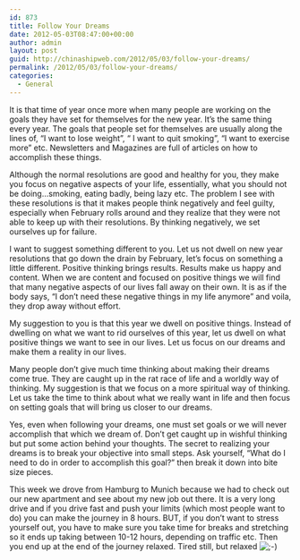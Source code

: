 ```yaml
---
id: 873
title: Follow Your Dreams
date: 2012-05-03T08:47:00+00:00
author: admin
layout: post
guid: http://chinashipweb.com/2012/05/03/follow-your-dreams/
permalink: /2012/05/03/follow-your-dreams/
categories:
  - General
---
```

It is that time of year once more when many people are working on the goals they have set for themselves for the new year. It’s the same thing every year. The goals that people set for themselves are usually along the lines of, “I want to lose weight”, “ I want to quit smoking”, “I want to exercise more” etc. Newsletters and Magazines are full of articles on how to accomplish these things.

Although the normal resolutions are good and healthy for you, they make you focus on negative aspects of your life, essentially, what you should not be doing…smoking, eating badly, being lazy etc. The problem I see with these resolutions is that it makes people think negatively and feel guilty, especially when February rolls around and they realize that they were not able to keep up with their resolutions. By thinking negatively, we set ourselves up for failure.

I want to suggest something different to you. Let us not dwell on new year resolutions that go down the drain by February, let’s focus on something a little different. Positive thinking brings results. Results make us happy and content. When we are content and focused on positive things we will find that many negative aspects of our lives fall away on their own. It is as if the body says, “I don’t need these negative things in my life anymore” and voila, they drop away without effort.

My suggestion to you is that this year we dwell on positive things. Instead of dwelling on what we want to rid ourselves of this year, let us dwell on what positive things we want to see in our lives. Let us focus on our dreams and make them a reality in our lives.

Many people don’t give much time thinking about making their dreams come true. They are caught up in the rat race of life and a worldly way of thinking. My suggestion is that we focus on a more spiritual way of thinking. Let us take the time to think about what we really want in life and then focus on setting goals that will bring us closer to our dreams.

Yes, even when following your dreams, one must set goals or we will never accomplish that which we dream of. Don’t get caught up in wishful thinking but put some action behind your thoughts. The secret to realizing your dreams is to break your objective into small steps. Ask yourself, “What do I need to do in order to accomplish this goal?” then break it down into bite size pieces.

This week we drove from Hamburg to Munich because we had to check out our new apartment and see about my new job out there. It is a very long drive and if you drive fast and push your limits (which most people want to do) you can make the journey in 8 hours. BUT, if you don’t want to stress yourself out, you have to make sure you take time for breaks and stretching so it ends up taking between 10-12 hours, depending on traffic etc. Then you end up at the end of the journey relaxed. Tired still, but relaxed  <img src='http://chinashipweb.com/wp-includes/images/smilies/icon_wink.gif' alt=';-)' class='wp-smiley' />